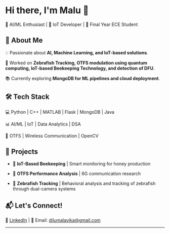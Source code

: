 # Hi there, I'm Malu 👋
🔹 AI/ML Enthusiast | 📡 IoT Developer | 🎯 Final Year ECE Student  

## 🚀 About Me  
💡 Passionate about **AI, Machine Learning, and IoT-based solutions**.  

🔬 Worked on **Zebrafish Tracking, OTFS modulation using quantum computing, IoT-based Beekeeping Technology, and detection of DFU**.  

📚 Currently exploring **MongoDB for ML pipelines and cloud deployment**.  

## 🛠 Tech Stack  
💻 Python | C++ | MATLAB | Flask | MongoDB  | Java

📊 AI/ML | IoT | Data Analytics  | DSA

📡 OTFS | Wireless Communication | OpenCV  

## 📌 Projects  
- 🐝 **IoT-Based Beekeeping** | Smart monitoring for honey production
  
- 🚀 **OTFS Performance Analysis** | 6G communication research
  
- 🎥 **Zebrafish Tracking** | Behavioral analysis and tracking of zebrafish through dual-camera systems  

## 📬 Let's Connect!  
💼 [LinkedIn]([https://www.linkedin.com/in/malavika-dilu/) |  📧 Email: dilumalavika@gmail.com  

---
